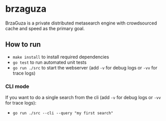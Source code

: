 # brzaguza
BrzaGuza is a private distributed metasearch engine with crowdsourced cache and speed as the primary goal.

## How to run
- `make install` to install required dependencies
- `go test` to run automated unit tests
- `go run ./src` to start the webserver (add `-v` for debug logs or `-vv` for trace logs)

### CLI mode
If you want to do a single search from the cli (add `-v` for debug logs or `-vv` for trace logs):
- `go run ./src --cli --query "my first search"`